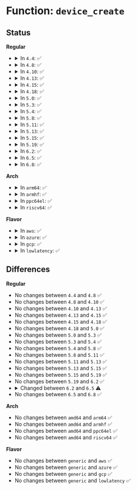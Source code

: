 # Function: <code>device_create</code>

## Status
<b>Regular</b>
<ul>
<li>
<details>
<summary>In <code>4.4</code>: ✅</summary>

```c
struct device *device_create(struct class *class, struct device *parent, dev_t devt, void *drvdata, const char *fmt, void (anon));
```

**Collision:** Unique Global

**Inline:** No

**Transformation:** False

**Instances:**

```
In drivers/base/core.c (ffffffff81548c90)
Location: drivers/base/core.c:1778
Inline: False
Direct callers:
  - block/bsg.c:bsg_register_queue
  - drivers/pwm/sysfs.c:pwmchip_sysfs_export
  - drivers/video/console/fbcon.c:fb_console_init
  - drivers/video/fbdev/core/fbmem.c:register_framebuffer
  - drivers/tty/tty_io.c:tty_init
  - drivers/tty/pty.c:pty_init
  - drivers/tty/vt/vc_screen.c:vcs_make_sysfs
  - drivers/tty/vt/vc_screen.c:vcs_make_sysfs
  - drivers/tty/vt/vc_screen.c:vcs_init
  - drivers/tty/vt/vc_screen.c:vcs_init
  - drivers/char/virtio_console.c:add_port
  - drivers/nvdimm/bus.c:nvdimm_bus_create_ndctl
  - drivers/scsi/sg.c:sg_add_device
  - drivers/net/ppp/ppp_generic.c:ppp_init
  - drivers/usb/core/file.c:usb_register_dev
  - drivers/watchdog/watchdog_core.c:__watchdog_register_device
```
**Symbols:**

```
ffffffff81548c90-ffffffff81548cf8: device_create (STB_GLOBAL)
```
</details>
</li>
<li>
<details>
<summary>In <code>4.8</code>: ✅</summary>

```c
struct device *device_create(struct class *class, struct device *parent, dev_t devt, void *drvdata, const char *fmt, void (anon));
```

**Collision:** Unique Global

**Inline:** No

**Transformation:** False

**Instances:**

```
In drivers/base/core.c (ffffffff8159a8c0)
Location: drivers/base/core.c:1778
Inline: False
Direct callers:
  - block/bsg.c:bsg_register_queue
  - drivers/pwm/sysfs.c:pwmchip_sysfs_export
  - drivers/video/console/fbcon.c:fb_console_init
  - drivers/video/fbdev/core/fbmem.c:register_framebuffer
  - drivers/tty/tty_io.c:tty_init
  - drivers/tty/pty.c:pty_init
  - drivers/tty/vt/vc_screen.c:vcs_init
  - drivers/tty/vt/vc_screen.c:vcs_init
  - drivers/tty/vt/vc_screen.c:vcs_make_sysfs
  - drivers/tty/vt/vc_screen.c:vcs_make_sysfs
  - drivers/char/virtio_console.c:add_port
  - drivers/nvdimm/bus.c:nvdimm_bus_create_ndctl
  - drivers/scsi/sg.c:sg_add_device
  - drivers/net/ppp/ppp_generic.c:ppp_init
  - drivers/usb/core/file.c:usb_register_dev
```
**Symbols:**

```
ffffffff8159a8c0-ffffffff8159a928: device_create (STB_GLOBAL)
```
</details>
</li>
<li>
<details>
<summary>In <code>4.10</code>: ✅</summary>

```c
struct device *device_create(struct class *class, struct device *parent, dev_t devt, void *drvdata, const char *fmt, void (anon));
```

**Collision:** Unique Global

**Inline:** No

**Transformation:** False

**Instances:**

```
In drivers/base/core.c (ffffffff815c8e20)
Location: drivers/base/core.c:2369
Inline: False
Direct callers:
  - block/bsg.c:bsg_register_queue
  - drivers/pwm/sysfs.c:pwmchip_sysfs_export
  - drivers/video/console/fbcon.c:fb_console_init
  - drivers/video/fbdev/core/fbmem.c:register_framebuffer
  - drivers/tty/tty_io.c:tty_init
  - drivers/tty/pty.c:pty_init
  - drivers/tty/vt/vc_screen.c:vcs_init
  - drivers/tty/vt/vc_screen.c:vcs_init
  - drivers/tty/vt/vc_screen.c:vcs_make_sysfs
  - drivers/tty/vt/vc_screen.c:vcs_make_sysfs
  - drivers/char/virtio_console.c:add_port
  - drivers/nvdimm/bus.c:nvdimm_bus_create_ndctl
  - drivers/scsi/sg.c:sg_add_device
  - drivers/net/ppp/ppp_generic.c:ppp_init
  - drivers/usb/core/file.c:usb_register_dev
```
**Symbols:**

```
ffffffff815c8e20-ffffffff815c8e88: device_create (STB_GLOBAL)
```
</details>
</li>
<li>
<details>
<summary>In <code>4.13</code>: ✅</summary>

```c
struct device *device_create(struct class *class, struct device *parent, dev_t devt, void *drvdata, const char *fmt, void (anon));
```

**Collision:** Unique Global

**Inline:** No

**Transformation:** False

**Instances:**

```
In drivers/base/core.c (ffffffff815ddb40)
Location: drivers/base/core.c:2367
Inline: False
Direct callers:
  - block/bsg.c:bsg_register_queue
  - drivers/pwm/sysfs.c:pwmchip_sysfs_export
  - drivers/video/console/fbcon.c:fb_console_init
  - drivers/video/fbdev/core/fbmem.c:register_framebuffer
  - drivers/tty/tty_io.c:tty_init
  - drivers/tty/pty.c:pty_init
  - drivers/tty/vt/vc_screen.c:vcs_init
  - drivers/tty/vt/vc_screen.c:vcs_init
  - drivers/tty/vt/vc_screen.c:vcs_make_sysfs
  - drivers/tty/vt/vc_screen.c:vcs_make_sysfs
  - drivers/char/virtio_console.c:add_port
  - drivers/nvdimm/bus.c:nvdimm_bus_create_ndctl
  - drivers/scsi/sg.c:sg_add_device
  - drivers/net/ppp/ppp_generic.c:ppp_init
```
**Symbols:**

```
ffffffff815ddb40-ffffffff815ddb9f: device_create (STB_GLOBAL)
```
</details>
</li>
<li>
<details>
<summary>In <code>4.15</code>: ✅</summary>

```c
struct device *device_create(struct class *class, struct device *parent, dev_t devt, void *drvdata, const char *fmt, void (anon));
```

**Collision:** Unique Global

**Inline:** No

**Transformation:** False

**Instances:**

```
In drivers/base/core.c (ffffffff81644b40)
Location: drivers/base/core.c:2502
Inline: False
Direct callers:
  - block/bsg.c:bsg_register_queue
  - drivers/pwm/sysfs.c:pwmchip_sysfs_export
  - drivers/video/fbdev/core/fbmem.c:register_framebuffer
  - drivers/video/fbdev/core/fbcon.c:fb_console_init
  - drivers/tty/tty_io.c:tty_init
  - drivers/tty/pty.c:pty_init
  - drivers/tty/vt/vc_screen.c:vcs_init
  - drivers/tty/vt/vc_screen.c:vcs_init
  - drivers/tty/vt/vc_screen.c:vcs_make_sysfs
  - drivers/tty/vt/vc_screen.c:vcs_make_sysfs
  - drivers/char/virtio_console.c:add_port
  - drivers/nvdimm/bus.c:nvdimm_bus_create_ndctl
  - drivers/scsi/sg.c:sg_add_device
  - drivers/net/ppp/ppp_generic.c:ppp_init
```
**Symbols:**

```
ffffffff81644b40-ffffffff81644b9f: device_create (STB_GLOBAL)
```
</details>
</li>
<li>
<details>
<summary>In <code>4.18</code>: ✅</summary>

```c
struct device *device_create(struct class *class, struct device *parent, dev_t devt, void *drvdata, const char *fmt, void (anon));
```

**Collision:** Unique Global

**Inline:** No

**Transformation:** False

**Instances:**

```
In drivers/base/core.c (ffffffff8167ff60)
Location: drivers/base/core.c:2549
Inline: False
Direct callers:
  - drivers/pwm/sysfs.c:pwmchip_sysfs_export
  - drivers/video/fbdev/core/fbmem.c:register_framebuffer
  - drivers/video/fbdev/core/fbcon.c:fb_console_init
  - drivers/tty/tty_io.c:tty_init
  - drivers/tty/pty.c:pty_init
  - drivers/tty/vt/vc_screen.c:vcs_init
  - drivers/tty/vt/vc_screen.c:vcs_init
  - drivers/tty/vt/vc_screen.c:vcs_make_sysfs
  - drivers/tty/vt/vc_screen.c:vcs_make_sysfs
  - drivers/char/mem.c:chr_dev_init
  - drivers/char/virtio_console.c:add_port
  - drivers/nvdimm/bus.c:nvdimm_bus_create_ndctl
  - drivers/scsi/sg.c:sg_add_device
  - drivers/net/ppp/ppp_generic.c:ppp_init
  - drivers/pps/pps.c:pps_register_cdev
```
**Symbols:**

```
ffffffff8167ff60-ffffffff8167ffbf: device_create (STB_GLOBAL)
```
</details>
</li>
<li>
<details>
<summary>In <code>5.0</code>: ✅</summary>

```c
struct device *device_create(struct class *class, struct device *parent, dev_t devt, void *drvdata, const char *fmt, void (anon));
```

**Collision:** Unique Global

**Inline:** No

**Transformation:** False

**Instances:**

```
In drivers/base/core.c (ffffffff8169eca0)
Location: drivers/base/core.c:2624
Inline: False
Direct callers:
  - arch/x86/kernel/cpu/resctrl/pseudo_lock.c:rdtgroup_pseudo_lock_create
  - block/bsg.c:bsg_register_queue
  - drivers/pwm/sysfs.c:pwmchip_sysfs_export
  - drivers/video/fbdev/core/fbmem.c:register_framebuffer
  - drivers/video/fbdev/core/fbcon.c:fb_console_init
  - drivers/tty/tty_io.c:tty_init
  - drivers/tty/pty.c:pty_init
  - drivers/tty/vt/vc_screen.c:vcs_init
  - drivers/tty/vt/vc_screen.c:vcs_init
  - drivers/tty/vt/vc_screen.c:vcs_init
  - drivers/tty/vt/vc_screen.c:vcs_make_sysfs
  - drivers/tty/vt/vc_screen.c:vcs_make_sysfs
  - drivers/tty/vt/vc_screen.c:vcs_make_sysfs
  - drivers/char/mem.c:chr_dev_init
  - drivers/char/virtio_console.c:add_port
  - drivers/nvdimm/bus.c:nvdimm_bus_create_ndctl
  - drivers/scsi/sg.c:sg_add_device
  - drivers/net/ppp/ppp_generic.c:ppp_init
  - drivers/pps/pps.c:pps_register_cdev
```
**Symbols:**

```
ffffffff8169eca0-ffffffff8169ecff: device_create (STB_GLOBAL)
```
</details>
</li>
<li>
<details>
<summary>In <code>5.3</code>: ✅</summary>

```c
struct device *device_create(struct class *class, struct device *parent, dev_t devt, void *drvdata, const char *fmt, void (anon));
```

**Collision:** Unique Global

**Inline:** No

**Transformation:** False

**Instances:**

```
In drivers/base/core.c (ffffffff816d7250)
Location: drivers/base/core.c:2878
Inline: False
Direct callers:
  - arch/x86/kernel/cpu/resctrl/pseudo_lock.c:rdtgroup_pseudo_lock_create
  - block/bsg.c:bsg_register_queue
  - drivers/pwm/sysfs.c:pwmchip_sysfs_export
  - drivers/video/fbdev/core/fbmem.c:register_framebuffer
  - drivers/video/fbdev/core/fbcon.c:fb_console_init
  - drivers/tty/tty_io.c:tty_init
  - drivers/tty/pty.c:pty_init
  - drivers/tty/vt/vc_screen.c:vcs_init
  - drivers/tty/vt/vc_screen.c:vcs_init
  - drivers/tty/vt/vc_screen.c:vcs_init
  - drivers/tty/vt/vc_screen.c:vcs_make_sysfs
  - drivers/tty/vt/vc_screen.c:vcs_make_sysfs
  - drivers/tty/vt/vc_screen.c:vcs_make_sysfs
  - drivers/char/mem.c:chr_dev_init
  - drivers/char/virtio_console.c:add_port
  - drivers/nvdimm/bus.c:nvdimm_bus_create_ndctl
  - drivers/scsi/sg.c:sg_add_device
  - drivers/net/ppp/ppp_generic.c:ppp_init
  - drivers/pps/pps.c:pps_register_cdev
```
**Symbols:**

```
ffffffff816d7250-ffffffff816d72af: device_create (STB_GLOBAL)
```
</details>
</li>
<li>
<details>
<summary>In <code>5.4</code>: ✅</summary>

```c
struct device *device_create(struct class *class, struct device *parent, dev_t devt, void *drvdata, const char *fmt, void (anon));
```

**Collision:** Unique Global

**Inline:** No

**Transformation:** False

**Instances:**

```
In drivers/base/core.c (ffffffff816fb350)
Location: drivers/base/core.c:2915
Inline: False
Direct callers:
  - arch/x86/kernel/cpu/resctrl/pseudo_lock.c:rdtgroup_pseudo_lock_create
  - block/bsg.c:bsg_register_queue
  - drivers/pwm/sysfs.c:pwmchip_sysfs_export
  - drivers/video/fbdev/core/fbmem.c:register_framebuffer
  - drivers/video/fbdev/core/fbcon.c:fb_console_init
  - drivers/tty/tty_io.c:tty_init
  - drivers/tty/pty.c:pty_init
  - drivers/tty/vt/vc_screen.c:vcs_init
  - drivers/tty/vt/vc_screen.c:vcs_init
  - drivers/tty/vt/vc_screen.c:vcs_init
  - drivers/tty/vt/vc_screen.c:vcs_make_sysfs
  - drivers/tty/vt/vc_screen.c:vcs_make_sysfs
  - drivers/tty/vt/vc_screen.c:vcs_make_sysfs
  - drivers/char/mem.c:chr_dev_init
  - drivers/char/virtio_console.c:add_port
  - drivers/nvdimm/bus.c:nvdimm_bus_create_ndctl
  - drivers/scsi/sg.c:sg_add_device
  - drivers/net/ppp/ppp_generic.c:ppp_init
  - drivers/vfio/vfio.c:vfio_add_group_dev
  - drivers/pps/pps.c:pps_register_cdev
```
**Symbols:**

```
ffffffff816fb350-ffffffff816fb3af: device_create (STB_GLOBAL)
```
</details>
</li>
<li>
<details>
<summary>In <code>5.8</code>: ✅</summary>

```c
struct device *device_create(struct class *class, struct device *parent, dev_t devt, void *drvdata, const char *fmt, void (anon));
```

**Collision:** Unique Global

**Inline:** No

**Transformation:** False

**Instances:**

```
In drivers/base/core.c (ffffffff817b4570)
Location: drivers/base/core.c:3382
Inline: False
Direct callers:
  - arch/x86/kernel/cpu/resctrl/pseudo_lock.c:rdtgroup_pseudo_lock_create
  - block/bsg.c:bsg_register_queue
  - drivers/pwm/sysfs.c:pwmchip_sysfs_export
  - drivers/video/fbdev/core/fbmem.c:do_register_framebuffer
  - drivers/video/fbdev/core/fbcon.c:fb_console_init
  - drivers/tty/tty_io.c:tty_init
  - drivers/tty/pty.c:unix98_pty_init
  - drivers/tty/vt/vc_screen.c:vcs_init
  - drivers/tty/vt/vc_screen.c:vcs_init
  - drivers/tty/vt/vc_screen.c:vcs_init
  - drivers/tty/vt/vc_screen.c:vcs_make_sysfs
  - drivers/tty/vt/vc_screen.c:vcs_make_sysfs
  - drivers/tty/vt/vc_screen.c:vcs_make_sysfs
  - drivers/char/mem.c:chr_dev_init
  - drivers/nvdimm/bus.c:nvdimm_bus_create_ndctl
  - drivers/dma-buf/dma-heap.c:dma_heap_add
  - drivers/scsi/sg.c:sg_add_device
  - drivers/net/ppp/ppp_generic.c:ppp_init
  - drivers/vfio/vfio.c:vfio_create_group
  - drivers/pps/pps.c:pps_register_cdev
```
**Symbols:**

```
ffffffff817b4570-ffffffff817b45cf: device_create (STB_GLOBAL)
```
</details>
</li>
<li>
<details>
<summary>In <code>5.11</code>: ✅</summary>

```c
struct device *device_create(struct class *class, struct device *parent, dev_t devt, void *drvdata, const char *fmt, void (anon));
```

**Collision:** Unique Global

**Inline:** No

**Transformation:** False

**Instances:**

```
In drivers/base/core.c (ffffffff817cab90)
Location: drivers/base/core.c:3794
Inline: False
Direct callers:
  - arch/x86/kernel/cpu/resctrl/pseudo_lock.c:rdtgroup_pseudo_lock_create
  - block/bsg.c:bsg_register_queue
  - drivers/pwm/sysfs.c:pwmchip_sysfs_export
  - drivers/video/fbdev/core/fbmem.c:do_register_framebuffer
  - drivers/video/fbdev/core/fbcon.c:fb_console_init
  - drivers/tty/tty_io.c:tty_init
  - drivers/tty/pty.c:unix98_pty_init
  - drivers/tty/vt/vc_screen.c:vcs_init
  - drivers/tty/vt/vc_screen.c:vcs_init
  - drivers/tty/vt/vc_screen.c:vcs_init
  - drivers/tty/vt/vc_screen.c:vcs_make_sysfs
  - drivers/tty/vt/vc_screen.c:vcs_make_sysfs
  - drivers/tty/vt/vc_screen.c:vcs_make_sysfs
  - drivers/char/mem.c:chr_dev_init
  - drivers/nvdimm/bus.c:nvdimm_bus_create_ndctl
  - drivers/dma-buf/dma-heap.c:dma_heap_add
  - drivers/scsi/sg.c:sg_add_device
  - drivers/net/ppp/ppp_generic.c:ppp_init
  - drivers/vfio/vfio.c:vfio_create_group
  - drivers/pps/pps.c:pps_register_cdev
```
**Symbols:**

```
ffffffff817cab90-ffffffff817cabef: device_create (STB_GLOBAL)
```
</details>
</li>
<li>
<details>
<summary>In <code>5.13</code>: ✅</summary>

```c
struct device *device_create(struct class *class, struct device *parent, dev_t devt, void *drvdata, const char *fmt, void (anon));
```

**Collision:** Unique Global

**Inline:** No

**Transformation:** False

**Instances:**

```
In drivers/base/core.c (ffffffff817ae500)
Location: drivers/base/core.c:4021
Inline: False
Direct callers:
  - arch/x86/kernel/cpu/resctrl/pseudo_lock.c:rdtgroup_pseudo_lock_create
  - block/bsg.c:bsg_register_queue
  - drivers/pwm/sysfs.c:pwmchip_sysfs_export
  - drivers/video/fbdev/core/fbmem.c:do_register_framebuffer
  - drivers/video/fbdev/core/fbcon.c:fb_console_init
  - drivers/tty/tty_io.c:tty_init
  - drivers/tty/pty.c:unix98_pty_init
  - drivers/tty/vt/vc_screen.c:vcs_init
  - drivers/tty/vt/vc_screen.c:vcs_init
  - drivers/tty/vt/vc_screen.c:vcs_init
  - drivers/tty/vt/vc_screen.c:vcs_make_sysfs
  - drivers/tty/vt/vc_screen.c:vcs_make_sysfs
  - drivers/tty/vt/vc_screen.c:vcs_make_sysfs
  - drivers/char/mem.c:chr_dev_init
  - drivers/nvdimm/bus.c:nvdimm_bus_create_ndctl
  - drivers/dma-buf/dma-heap.c:dma_heap_add
  - drivers/scsi/sg.c:sg_add_device
  - drivers/net/ppp/ppp_generic.c:ppp_init
  - drivers/vfio/vfio.c:vfio_create_group
  - drivers/pps/pps.c:pps_register_cdev
```
**Symbols:**

```
ffffffff817ae500-ffffffff817ae55f: device_create (STB_GLOBAL)
```
</details>
</li>
<li>
<details>
<summary>In <code>5.15</code>: ✅</summary>

```c
struct device *device_create(struct class *class, struct device *parent, dev_t devt, void *drvdata, const char *fmt, void (anon));
```

**Collision:** Unique Global

**Inline:** No

**Transformation:** False

**Instances:**

```
In drivers/base/core.c (ffffffff81837720)
Location: drivers/base/core.c:4086
Inline: False
Direct callers:
  - arch/x86/kernel/cpu/resctrl/pseudo_lock.c:rdtgroup_pseudo_lock_create
  - drivers/pwm/sysfs.c:pwmchip_sysfs_export
  - drivers/video/fbdev/core/fbmem.c:do_register_framebuffer
  - drivers/video/fbdev/core/fbcon.c:fb_console_init
  - drivers/tty/tty_io.c:tty_init
  - drivers/tty/pty.c:unix98_pty_init
  - drivers/tty/vt/vc_screen.c:vcs_init
  - drivers/tty/vt/vc_screen.c:vcs_init
  - drivers/tty/vt/vc_screen.c:vcs_init
  - drivers/tty/vt/vc_screen.c:vcs_make_sysfs
  - drivers/tty/vt/vc_screen.c:vcs_make_sysfs
  - drivers/tty/vt/vc_screen.c:vcs_make_sysfs
  - drivers/char/mem.c:chr_dev_init
  - drivers/dma-buf/dma-heap.c:dma_heap_add
  - drivers/scsi/sg.c:sg_add_device
  - drivers/net/ppp/ppp_generic.c:ppp_init
  - drivers/vfio/vfio.c:vfio_create_group
  - drivers/pps/pps.c:pps_register_cdev
```
**Symbols:**

```
ffffffff81837720-ffffffff8183777f: device_create (STB_GLOBAL)
```
</details>
</li>
<li>
<details>
<summary>In <code>5.19</code>: ✅</summary>

```c
struct device *device_create(struct class *class, struct device *parent, dev_t devt, void *drvdata, const char *fmt, void (anon));
```

**Collision:** Unique Global

**Inline:** No

**Transformation:** False

**Instances:**

```
In drivers/base/core.c (ffffffff81979800)
Location: drivers/base/core.c:4120
Inline: False
Direct callers:
  - arch/x86/kernel/cpu/resctrl/pseudo_lock.c:rdtgroup_pseudo_lock_create
  - mm/backing-dev.c:bdi_register_va
  - drivers/pwm/sysfs.c:pwmchip_sysfs_export
  - drivers/video/fbdev/core/fbmem.c:do_register_framebuffer
  - drivers/video/fbdev/core/fbcon.c:fb_console_init
  - drivers/tty/tty_io.c:tty_init
  - drivers/tty/pty.c:unix98_pty_init
  - drivers/tty/vt/vc_screen.c:vcs_init
  - drivers/tty/vt/vc_screen.c:vcs_init
  - drivers/tty/vt/vc_screen.c:vcs_init
  - drivers/tty/vt/vc_screen.c:vcs_make_sysfs
  - drivers/tty/vt/vc_screen.c:vcs_make_sysfs
  - drivers/tty/vt/vc_screen.c:vcs_make_sysfs
  - drivers/char/mem.c:chr_dev_init
  - drivers/dma-buf/dma-heap.c:dma_heap_add
  - drivers/scsi/sg.c:sg_add_device
  - drivers/net/ppp/ppp_generic.c:ppp_init
  - drivers/usb/core/file.c:usb_register_dev
  - drivers/pps/pps.c:pps_register_cdev
```
**Symbols:**

```
ffffffff81979800-ffffffff8197987f: device_create (STB_GLOBAL)
```
</details>
</li>
<li>
<details>
<summary>In <code>6.2</code>: ✅</summary>

```c
struct device *device_create(struct class *class, struct device *parent, dev_t devt, void *drvdata, const char *fmt, void (anon));
```

**Collision:** Unique Global

**Inline:** No

**Transformation:** False

**Instances:**

```
In drivers/base/core.c (ffffffff81ae6300)
Location: drivers/base/core.c:4339
Inline: False
Direct callers:
  - arch/x86/kernel/cpu/resctrl/pseudo_lock.c:rdtgroup_pseudo_lock_create
  - mm/backing-dev.c:bdi_register_va
  - drivers/pwm/sysfs.c:pwmchip_sysfs_export
  - drivers/video/fbdev/core/fbmem.c:do_register_framebuffer
  - drivers/video/fbdev/core/fbcon.c:fb_console_init
  - drivers/tty/tty_io.c:tty_init
  - drivers/tty/pty.c:unix98_pty_init
  - drivers/tty/vt/vc_screen.c:vcs_init
  - drivers/tty/vt/vc_screen.c:vcs_init
  - drivers/tty/vt/vc_screen.c:vcs_init
  - drivers/tty/vt/vc_screen.c:vcs_make_sysfs
  - drivers/tty/vt/vc_screen.c:vcs_make_sysfs
  - drivers/tty/vt/vc_screen.c:vcs_make_sysfs
  - drivers/char/mem.c:chr_dev_init
  - drivers/dma-buf/dma-heap.c:dma_heap_add
  - drivers/scsi/sg.c:sg_add_device
  - drivers/net/ppp/ppp_generic.c:ppp_init
  - drivers/usb/core/file.c:usb_register_dev
  - drivers/pps/pps.c:pps_register_cdev
```
**Symbols:**

```
ffffffff81ae6300-ffffffff81ae637f: device_create (STB_GLOBAL)
```
</details>
</li>
<li>
<details>
<summary>In <code>6.5</code>: ✅</summary>

```c
struct device *device_create(const struct class *class, struct device *parent, dev_t devt, void *drvdata, const char *fmt, void (anon));
```

**Collision:** Unique Global

**Inline:** No

**Transformation:** False

**Instances:**

```
In drivers/base/core.c (ffffffff81b346a0)
Location: drivers/base/core.c:4345
Inline: False
Direct callers:
  - arch/x86/kernel/cpu/resctrl/pseudo_lock.c:rdtgroup_pseudo_lock_create
  - mm/backing-dev.c:bdi_register_va
  - drivers/pwm/sysfs.c:pwmchip_sysfs_export
  - drivers/video/fbdev/core/fbmem.c:do_register_framebuffer
  - drivers/video/fbdev/core/fbcon.c:fb_console_init
  - drivers/tty/tty_io.c:tty_init
  - drivers/tty/pty.c:unix98_pty_init
  - drivers/tty/vt/vc_screen.c:vcs_init
  - drivers/tty/vt/vc_screen.c:vcs_init
  - drivers/tty/vt/vc_screen.c:vcs_init
  - drivers/tty/vt/vc_screen.c:vcs_make_sysfs
  - drivers/tty/vt/vc_screen.c:vcs_make_sysfs
  - drivers/tty/vt/vc_screen.c:vcs_make_sysfs
  - drivers/char/mem.c:chr_dev_init
  - drivers/dma-buf/dma-heap.c:dma_heap_add
  - drivers/scsi/sg.c:sg_add_device
  - drivers/net/ppp/ppp_generic.c:ppp_init
  - drivers/usb/core/file.c:usb_register_dev
  - drivers/pps/pps.c:pps_register_cdev
```
**Symbols:**

```
ffffffff81b346a0-ffffffff81b3471f: device_create (STB_GLOBAL)
```
</details>
</li>
<li>
<details>
<summary>In <code>6.8</code>: ✅</summary>

```c
struct device *device_create(const struct class *class, struct device *parent, dev_t devt, void *drvdata, const char *fmt, void (anon));
```

**Collision:** Unique Global

**Inline:** No

**Transformation:** False

**Instances:**

```
In drivers/base/core.c (ffffffff81b8c0d0)
Location: drivers/base/core.c:4358
Inline: False
Direct callers:
  - arch/x86/kernel/cpu/resctrl/pseudo_lock.c:rdtgroup_pseudo_lock_create
  - mm/backing-dev.c:bdi_register_va
  - drivers/pwm/sysfs.c:pwmchip_sysfs_export
  - drivers/video/fbdev/core/fbsysfs.c:fb_device_create
  - drivers/video/fbdev/core/fbcon.c:fb_console_init
  - drivers/tty/tty_io.c:tty_init
  - drivers/tty/pty.c:unix98_pty_init
  - drivers/tty/vt/vc_screen.c:vcs_init
  - drivers/tty/vt/vc_screen.c:vcs_init
  - drivers/tty/vt/vc_screen.c:vcs_init
  - drivers/tty/vt/vc_screen.c:vcs_make_sysfs
  - drivers/tty/vt/vc_screen.c:vcs_make_sysfs
  - drivers/tty/vt/vc_screen.c:vcs_make_sysfs
  - drivers/char/mem.c:chr_dev_init
  - drivers/dma-buf/dma-heap.c:dma_heap_add
  - drivers/scsi/sg.c:sg_add_device
  - drivers/net/ppp/ppp_generic.c:ppp_init
  - drivers/usb/core/file.c:usb_register_dev
  - drivers/pps/pps.c:pps_register_cdev
```
**Symbols:**

```
ffffffff81b8c0d0-ffffffff81b8c14f: device_create (STB_GLOBAL)
```
</details>
</li>
</ul>
<b>Arch</b>
<ul>
<li>
<details>
<summary>In <code>arm64</code>: ✅</summary>

```c
struct device *device_create(struct class *class, struct device *parent, dev_t devt, void *drvdata, const char *fmt, void (anon));
```

**Collision:** Unique Global

**Inline:** No

**Transformation:** False

**Instances:**

```
In drivers/base/core.c (ffff8000108e5a00)
Location: drivers/base/core.c:2915
Inline: False
Direct callers:
  - block/bsg.c:bsg_register_queue
  - drivers/bus/vexpress-config.c:vexpress_config_bridge_register
  - drivers/pwm/sysfs.c:pwmchip_sysfs_export
  - drivers/video/fbdev/core/fbmem.c:register_framebuffer
  - drivers/video/fbdev/core/fbcon.c:fb_console_init
  - drivers/tty/tty_io.c:tty_init
  - drivers/tty/pty.c:pty_init
  - drivers/tty/vt/vc_screen.c:vcs_init
  - drivers/tty/vt/vc_screen.c:vcs_init
  - drivers/tty/vt/vc_screen.c:vcs_init
  - drivers/tty/vt/vc_screen.c:vcs_make_sysfs
  - drivers/tty/vt/vc_screen.c:vcs_make_sysfs
  - drivers/tty/vt/vc_screen.c:vcs_make_sysfs
  - drivers/char/mem.c:chr_dev_init
  - drivers/char/virtio_console.c:add_port
  - drivers/nvdimm/bus.c:nvdimm_bus_create_ndctl
  - drivers/scsi/sg.c:sg_add_device
  - drivers/net/ppp/ppp_generic.c:ppp_init
  - drivers/pps/pps.c:pps_register_cdev
```
**Symbols:**

```
ffff8000108e5a00-ffff8000108e5ac0: device_create (STB_GLOBAL)
```
</details>
</li>
<li>
<details>
<summary>In <code>armhf</code>: ✅</summary>

```c
struct device *device_create(struct class *class, struct device *parent, dev_t devt, void *drvdata, const char *fmt, void (anon));
```

**Collision:** Unique Global

**Inline:** No

**Transformation:** False

**Instances:**

```
In drivers/base/core.c (c09d40e8)
Location: drivers/base/core.c:2915
Inline: False
Direct callers:
  - block/bsg.c:bsg_register_queue
  - drivers/bus/vexpress-config.c:vexpress_config_bridge_register
  - drivers/pwm/sysfs.c:pwmchip_sysfs_export
  - drivers/video/fbdev/core/fbmem.c:register_framebuffer
  - drivers/video/fbdev/core/fbcon.c:fb_console_init
  - drivers/tty/tty_io.c:tty_init
  - drivers/tty/pty.c:pty_init
  - drivers/tty/vt/vc_screen.c:vcs_init
  - drivers/tty/vt/vc_screen.c:vcs_init
  - drivers/tty/vt/vc_screen.c:vcs_init
  - drivers/tty/vt/vc_screen.c:vcs_make_sysfs
  - drivers/tty/vt/vc_screen.c:vcs_make_sysfs
  - drivers/tty/vt/vc_screen.c:vcs_make_sysfs
  - drivers/char/mem.c:chr_dev_init
  - drivers/char/virtio_console.c:add_port
  - drivers/scsi/sg.c:sg_add_device
  - drivers/mtd/mtdcore.c:add_mtd_device
  - drivers/net/ppp/ppp_generic.c:ppp_init
  - drivers/pps/pps.c:pps_register_cdev
```
**Symbols:**

```
c09d40e8-c09d4158: device_create (STB_GLOBAL)
```
</details>
</li>
<li>
<details>
<summary>In <code>ppc64el</code>: ✅</summary>

```c
struct device *device_create(struct class *class, struct device *parent, dev_t devt, void *drvdata, const char *fmt, void (anon));
```

**Collision:** Unique Global

**Inline:** No

**Transformation:** False

**Instances:**

```
In drivers/base/core.c (c00000000097b4d0)
Location: drivers/base/core.c:2915
Inline: False
Direct callers:
  - block/bsg.c:bsg_register_queue
  - drivers/pwm/sysfs.c:pwmchip_sysfs_export
  - drivers/video/fbdev/core/fbmem.c:register_framebuffer
  - drivers/video/fbdev/core/fbcon.c:fb_console_init
  - drivers/tty/tty_io.c:tty_init
  - drivers/tty/pty.c:pty_init
  - drivers/tty/vt/vc_screen.c:vcs_init
  - drivers/tty/vt/vc_screen.c:vcs_init
  - drivers/tty/vt/vc_screen.c:vcs_init
  - drivers/tty/vt/vc_screen.c:vcs_make_sysfs
  - drivers/tty/vt/vc_screen.c:vcs_make_sysfs
  - drivers/tty/vt/vc_screen.c:vcs_make_sysfs
  - drivers/char/mem.c:chr_dev_init
  - drivers/char/virtio_console.c:add_port
  - drivers/nvdimm/bus.c:nvdimm_bus_create_ndctl
  - drivers/scsi/sg.c:sg_add_device
  - drivers/net/ppp/ppp_generic.c:ppp_init
  - drivers/vfio/vfio.c:vfio_add_group_dev
  - drivers/pps/pps.c:pps_register_cdev
```
**Symbols:**

```
c00000000097b4d0-c00000000097b51c: device_create (STB_GLOBAL)
```
</details>
</li>
<li>
<details>
<summary>In <code>riscv64</code>: ✅</summary>

```c
struct device *device_create(struct class *class, struct device *parent, dev_t devt, void *drvdata, const char *fmt, void (anon));
```

**Collision:** Unique Global

**Inline:** No

**Transformation:** False

**Instances:**

```
In drivers/base/core.c (ffffffe00057a678)
Location: drivers/base/core.c:2915
Inline: False
Direct callers:
  - drivers/pwm/sysfs.c:pwmchip_sysfs_export
  - drivers/video/fbdev/core/fbmem.c:register_framebuffer
  - drivers/video/fbdev/core/fbcon.c:fb_console_init
  - drivers/tty/tty_io.c:tty_init
  - drivers/tty/pty.c:pty_init
  - drivers/tty/vt/vc_screen.c:vcs_init
  - drivers/tty/vt/vc_screen.c:vcs_init
  - drivers/tty/vt/vc_screen.c:vcs_init
  - drivers/tty/vt/vc_screen.c:vcs_make_sysfs
  - drivers/tty/vt/vc_screen.c:vcs_make_sysfs
  - drivers/tty/vt/vc_screen.c:vcs_make_sysfs
  - drivers/char/mem.c:chr_dev_init
  - drivers/char/virtio_console.c:add_port
  - drivers/nvdimm/bus.c:nvdimm_bus_create_ndctl
  - drivers/scsi/sg.c:sg_add_device
  - drivers/net/ppp/ppp_generic.c:ppp_init
  - drivers/pps/pps.c:pps_register_cdev
```
**Symbols:**

```
ffffffe00057a678-ffffffe00057a6d6: device_create (STB_GLOBAL)
```
</details>
</li>
</ul>
<b>Flavor</b>
<ul>
<li>
<details>
<summary>In <code>aws</code>: ✅</summary>

```c
struct device *device_create(struct class *class, struct device *parent, dev_t devt, void *drvdata, const char *fmt, void (anon));
```

**Collision:** Unique Global

**Inline:** No

**Transformation:** False

**Instances:**

```
In drivers/base/core.c (ffffffff816c0b40)
Location: drivers/base/core.c:2915
Inline: False
Direct callers:
  - arch/x86/kernel/cpu/resctrl/pseudo_lock.c:rdtgroup_pseudo_lock_create
  - block/bsg.c:bsg_register_queue
  - drivers/pwm/sysfs.c:pwmchip_sysfs_export
  - drivers/video/fbdev/core/fbmem.c:register_framebuffer
  - drivers/video/fbdev/core/fbcon.c:fb_console_init
  - drivers/tty/tty_io.c:tty_init
  - drivers/tty/pty.c:pty_init
  - drivers/tty/vt/vc_screen.c:vcs_init
  - drivers/tty/vt/vc_screen.c:vcs_init
  - drivers/tty/vt/vc_screen.c:vcs_init
  - drivers/tty/vt/vc_screen.c:vcs_make_sysfs
  - drivers/tty/vt/vc_screen.c:vcs_make_sysfs
  - drivers/tty/vt/vc_screen.c:vcs_make_sysfs
  - drivers/char/mem.c:chr_dev_init
  - drivers/char/virtio_console.c:add_port
  - drivers/nvdimm/bus.c:nvdimm_bus_create_ndctl
  - drivers/scsi/sg.c:sg_add_device
  - drivers/net/ppp/ppp_generic.c:ppp_init
  - drivers/pps/pps.c:pps_register_cdev
```
**Symbols:**

```
ffffffff816c0b40-ffffffff816c0b9f: device_create (STB_GLOBAL)
```
</details>
</li>
<li>
<details>
<summary>In <code>azure</code>: ✅</summary>

```c
struct device *device_create(struct class *class, struct device *parent, dev_t devt, void *drvdata, const char *fmt, void (anon));
```

**Collision:** Unique Global

**Inline:** No

**Transformation:** False

**Instances:**

```
In drivers/base/core.c (ffffffff8169bdf0)
Location: drivers/base/core.c:2915
Inline: False
Direct callers:
  - arch/x86/kernel/cpu/resctrl/pseudo_lock.c:rdtgroup_pseudo_lock_create
  - block/bsg.c:bsg_register_queue
  - drivers/video/fbdev/core/fbmem.c:register_framebuffer
  - drivers/video/fbdev/core/fbcon.c:fb_console_init
  - drivers/tty/tty_io.c:tty_init
  - drivers/tty/pty.c:pty_init
  - drivers/tty/vt/vc_screen.c:vcs_init
  - drivers/tty/vt/vc_screen.c:vcs_init
  - drivers/tty/vt/vc_screen.c:vcs_init
  - drivers/tty/vt/vc_screen.c:vcs_make_sysfs
  - drivers/tty/vt/vc_screen.c:vcs_make_sysfs
  - drivers/tty/vt/vc_screen.c:vcs_make_sysfs
  - drivers/char/mem.c:chr_dev_init
  - drivers/char/virtio_console.c:add_port
  - drivers/nvdimm/bus.c:nvdimm_bus_create_ndctl
  - drivers/scsi/sg.c:sg_add_device
  - drivers/net/ppp/ppp_generic.c:ppp_init
  - drivers/vfio/vfio.c:vfio_add_group_dev
  - drivers/usb/core/file.c:usb_register_dev
  - drivers/pps/pps.c:pps_register_cdev
```
**Symbols:**

```
ffffffff8169bdf0-ffffffff8169be4f: device_create (STB_GLOBAL)
```
</details>
</li>
<li>
<details>
<summary>In <code>gcp</code>: ✅</summary>

```c
struct device *device_create(struct class *class, struct device *parent, dev_t devt, void *drvdata, const char *fmt, void (anon));
```

**Collision:** Unique Global

**Inline:** No

**Transformation:** False

**Instances:**

```
In drivers/base/core.c (ffffffff816ef010)
Location: drivers/base/core.c:2915
Inline: False
Direct callers:
  - arch/x86/kernel/cpu/resctrl/pseudo_lock.c:rdtgroup_pseudo_lock_create
  - block/bsg.c:bsg_register_queue
  - drivers/pwm/sysfs.c:pwmchip_sysfs_export
  - drivers/video/fbdev/core/fbmem.c:register_framebuffer
  - drivers/video/fbdev/core/fbcon.c:fb_console_init
  - drivers/tty/tty_io.c:tty_init
  - drivers/tty/pty.c:pty_init
  - drivers/tty/vt/vc_screen.c:vcs_init
  - drivers/tty/vt/vc_screen.c:vcs_init
  - drivers/tty/vt/vc_screen.c:vcs_init
  - drivers/tty/vt/vc_screen.c:vcs_make_sysfs
  - drivers/tty/vt/vc_screen.c:vcs_make_sysfs
  - drivers/tty/vt/vc_screen.c:vcs_make_sysfs
  - drivers/char/mem.c:chr_dev_init
  - drivers/char/virtio_console.c:add_port
  - drivers/nvdimm/bus.c:nvdimm_bus_create_ndctl
  - drivers/scsi/sg.c:sg_add_device
  - drivers/net/ppp/ppp_generic.c:ppp_init
  - drivers/vfio/vfio.c:vfio_add_group_dev
  - drivers/pps/pps.c:pps_register_cdev
```
**Symbols:**

```
ffffffff816ef010-ffffffff816ef06f: device_create (STB_GLOBAL)
```
</details>
</li>
<li>
<details>
<summary>In <code>lowlatency</code>: ✅</summary>

```c
struct device *device_create(struct class *class, struct device *parent, dev_t devt, void *drvdata, const char *fmt, void (anon));
```

**Collision:** Unique Global

**Inline:** No

**Transformation:** False

**Instances:**

```
In drivers/base/core.c (ffffffff81709670)
Location: drivers/base/core.c:2915
Inline: False
Direct callers:
  - arch/x86/kernel/cpu/resctrl/pseudo_lock.c:rdtgroup_pseudo_lock_create
  - block/bsg.c:bsg_register_queue
  - drivers/pwm/sysfs.c:pwmchip_sysfs_export
  - drivers/video/fbdev/core/fbmem.c:register_framebuffer
  - drivers/video/fbdev/core/fbcon.c:fb_console_init
  - drivers/tty/tty_io.c:tty_init
  - drivers/tty/pty.c:pty_init
  - drivers/tty/vt/vc_screen.c:vcs_init
  - drivers/tty/vt/vc_screen.c:vcs_init
  - drivers/tty/vt/vc_screen.c:vcs_init
  - drivers/tty/vt/vc_screen.c:vcs_make_sysfs
  - drivers/tty/vt/vc_screen.c:vcs_make_sysfs
  - drivers/tty/vt/vc_screen.c:vcs_make_sysfs
  - drivers/char/mem.c:chr_dev_init
  - drivers/char/virtio_console.c:add_port
  - drivers/nvdimm/bus.c:nvdimm_bus_create_ndctl
  - drivers/scsi/sg.c:sg_add_device
  - drivers/net/ppp/ppp_generic.c:ppp_init
  - drivers/vfio/vfio.c:vfio_add_group_dev
  - drivers/pps/pps.c:pps_register_cdev
```
**Symbols:**

```
ffffffff81709670-ffffffff817096cf: device_create (STB_GLOBAL)
```
</details>
</li>
</ul>

## Differences
<b>Regular</b>
<ul>
<li>
No changes between <code>4.4</code> and <code>4.8</code> ✅
</li>
<li>
No changes between <code>4.8</code> and <code>4.10</code> ✅
</li>
<li>
No changes between <code>4.10</code> and <code>4.13</code> ✅
</li>
<li>
No changes between <code>4.13</code> and <code>4.15</code> ✅
</li>
<li>
No changes between <code>4.15</code> and <code>4.18</code> ✅
</li>
<li>
No changes between <code>4.18</code> and <code>5.0</code> ✅
</li>
<li>
No changes between <code>5.0</code> and <code>5.3</code> ✅
</li>
<li>
No changes between <code>5.3</code> and <code>5.4</code> ✅
</li>
<li>
No changes between <code>5.4</code> and <code>5.8</code> ✅
</li>
<li>
No changes between <code>5.8</code> and <code>5.11</code> ✅
</li>
<li>
No changes between <code>5.11</code> and <code>5.13</code> ✅
</li>
<li>
No changes between <code>5.13</code> and <code>5.15</code> ✅
</li>
<li>
No changes between <code>5.15</code> and <code>5.19</code> ✅
</li>
<li>
No changes between <code>5.19</code> and <code>6.2</code> ✅
</li>
<li>
<details>
<summary>Changed between <code>6.2</code> and <code>6.5</code> ⚠️</summary>
<ul>
<li>
<b>Param type changed. </b>
<code>struct class *class</code> ➡️ <code>const struct class *class</code>
</li>
</ul>
</details>
</li>
<li>
No changes between <code>6.5</code> and <code>6.8</code> ✅
</li>
</ul>
<b>Arch</b>
<ul>
<li>
No changes between <code>amd64</code> and <code>arm64</code> ✅
</li>
<li>
No changes between <code>amd64</code> and <code>armhf</code> ✅
</li>
<li>
No changes between <code>amd64</code> and <code>ppc64el</code> ✅
</li>
<li>
No changes between <code>amd64</code> and <code>riscv64</code> ✅
</li>
</ul>
<b>Flavor</b>
<ul>
<li>
No changes between <code>generic</code> and <code>aws</code> ✅
</li>
<li>
No changes between <code>generic</code> and <code>azure</code> ✅
</li>
<li>
No changes between <code>generic</code> and <code>gcp</code> ✅
</li>
<li>
No changes between <code>generic</code> and <code>lowlatency</code> ✅
</li>
</ul>
